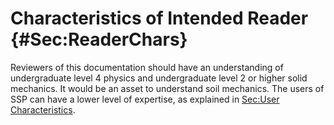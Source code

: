 # Characteristics of Intended Reader {#Sec:ReaderChars}

Reviewers of this documentation should have an understanding of undergraduate level 4 physics and undergraduate level 2 or higher solid mechanics. It would be an asset to understand soil mechanics. The users of SSP can have a lower level of expertise, as explained in [Sec:User Characteristics](./SecUserChars.md#Sec:UserChars).
